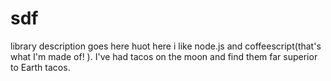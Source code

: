 # sdf
library description goes here
huot here i like node.js and coffeescript(that's what I'm made of! ).
I've had tacos on the moon and find them far superior to Earth tacos.
